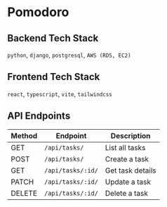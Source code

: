 # Pomodoro

## Backend Tech Stack

`python`, `django`, `postgresql`, `AWS (RDS, EC2)`

## Frontend Tech Stack

`react`, `typescript`, `vite`, `tailwindcss`

## API Endpoints

| Method | Endpoint          | Description      |
| ------ | ----------------- | ---------------- |
| GET    | `/api/tasks/`     | List all tasks   |
| POST   | `/api/tasks/`     | Create a task    |
| GET    | `/api/tasks/:id/` | Get task details |
| PATCH  | `/api/tasks/:id/` | Update a task    |
| DELETE | `/api/tasks/:id/` | Delete a task    |
